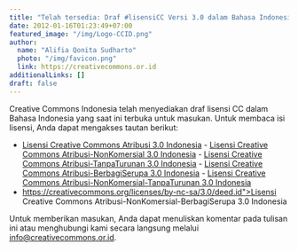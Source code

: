```yaml
---
title: "Telah tersedia: Draf #lisensiCC Versi 3.0 dalam Bahasa Indonesia"
date: 2012-01-16T01:23:49+07:00
featured_image: "/img/Logo-CCID.png"
author:
  name: "Alifia Qonita Sudharto"
  photo: "/img/favicon.png"
  link: https://creativecommons.or.id
additionalLinks: []
draft: false
---
```


Creative Commons Indonesia telah menyediakan draf lisensi CC dalam Bahasa Indonesia yang saat ini terbuka untuk masukan. Untuk membaca isi lisensi, Anda dapat mengakses tautan berikut:

  - [Lisensi Creative Commons Atribusi 3.0 Indonesia](https://creativecommons.org/licenses/by/3.0/deed.id)  - [Lisensi Creative Commons Atribusi-NonKomersial 3.0 Indonesia](https://creativecommons.org/licenses/by-nc/3.0/deed.id)  - [Lisensi Creative Commons Atribusi-TanpaTurunan 3.0 Indonesia](https://creativecommons.org/licenses/by-nd/3.0/deed.id)  - [Lisensi Creative Commons Atribusi-BerbagiSerupa 3.0 Indonesia](https://creativecommons.org/licenses/by-sa/3.0/deed.id)  - [Lisensi Creative Commons Atribusi-NonKomersial-TanpaTurunan 3.0 Indonesia](https://creativecommons.org/licenses/by-nc-nd/3.0/deed.id)  <li>https://creativecommons.org/licenses/by-nc-sa/3.0/deed.id">Lisensi Creative Commons Atribusi-NonKomersial-BerbagiSerupa 3.0 Indonesia

</li>

Untuk memberikan masukan, Anda dapat menuliskan komentar pada tulisan ini atau menghubungi kami secara langsung melalui info@creativecommons.or.id.